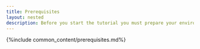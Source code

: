 ```yaml
---
title: Prerequisites
layout: nested
description: Before you start the tutorial you must prepare your environment so that the right tools are installed.
---
```


{%include common_content/prerequisites.md%}

